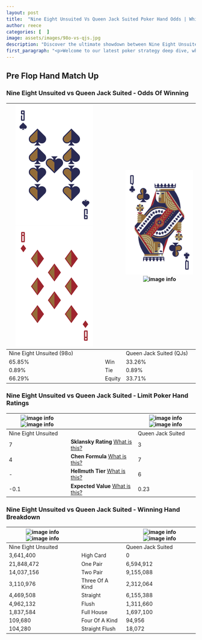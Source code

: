 ```yaml
---
layout: post
title:  "Nine Eight Unsuited Vs Queen Jack Suited Poker Hand Odds | Which Is The Better Hand In Poker? A Complete Guide"
author: reece
categories: [  ]
image: assets/images/98o-vs-qjs.jpg
description: "Discover the ultimate showdown between Nine Eight Unsuited and Queen Jack Suited in poker! Uncover the odds, strategies, and scenarios where one hand triumphs over the other. Get ready to up your poker game with this thrilling analysis."
first_paragraph: "<p>Welcome to our latest poker strategy deep dive, where we're pitting two distinct hands against each other in a high-stakes showdown: Nine Eight Unsuited vs Queen Jack Suited.</p><p>In the dynamic world of poker, every decision counts, and knowing which hand holds the upper hand is key to your success at the table.</p><p>In this article, we'll dissect these two hands, explore the scenarios where one dominates the other, and equip you with the knowledge to make strategic choices that can tip the odds in your favor.</p><p>Get ready to unravel the intriguing dynamics of these poker hands and elevate your game to new heights.</p>"
---
```




[comment]: # (sp0)

## Pre Flop Hand Match Up

<div class="table hand-ratings" markdown="1"> 



### Nine Eight Unsuited vs Queen Jack Suited - Odds Of Winning


    
| ![image info](assets/images/hand1/9.png) ![image info](assets/images/hand1/8o.png) |  | ![image info](assets/images/hand2/q.png) ![image info](assets/images/hand2/js.png) |
| -------- | -------- | -------- |
| Nine Eight Unsuited (98o) |  | Queen Jack Suited (QJs) |
| 65.85% | Win | 33.26% |
| 0.89% | Tie | 0.89% |
| 66.29% | Equity | 33.71% |




[comment]: # (sp1)



### Nine Eight Unsuited vs Queen Jack Suited - Limit Poker Hand Ratings


    
| ![image info](https://www.riverpairs.com/assets/images/hand1/9.png) ![image info](https://www.riverpairs.com/assets/images/hand1/8o.png) |  | ![image info](https://www.riverpairs.com/assets/images/hand2/q.png) ![image info](https://www.riverpairs.com/assets/images/hand2/js.png) |
| -------- | -------- | -------- |
| Nine Eight Unsuited |  | Queen Jack Suited |
| 7 | **Sklansky Rating** [What is this?](/sklansky-rating-explained) | 3 |
| 4 | **Chen Formula** [What is this?](/chen-formula-explained) | 7 |
| - | **Hellmuth Tier** [What is this?](/Hellmuth-tier-explained) | 6 |
| -0.1 | **Expected Value** [What is this?](/expected-value-explained) | 0.23 |




[comment]: # (sp2)



### Nine Eight Unsuited vs Queen Jack Suited - Winning Hand Breakdown


    
| ![image info](https://www.riverpairs.com/assets/images/hand1/9.png) ![image info](https://www.riverpairs.com/assets/images/hand1/8o.png) |  | ![image info](https://www.riverpairs.com/assets/images/hand2/q.png) ![image info](https://www.riverpairs.com/assets/images/hand2/js.png) |
| -------- | -------- | -------- |
| Nine Eight Unsuited |  | Queen Jack Suited |
| 3,641,400 | High Card | 0 |
| 21,848,472 | One Pair | 6,594,912 |
| 14,037,156 | Two Pair | 9,155,088 |
| 3,110,976 | Three Of A Kind | 2,312,064 |
| 4,469,508 | Straight | 6,155,388 |
| 4,962,132 | Flush | 1,311,660 |
| 1,837,584 | Full House | 1,697,100 |
| 109,680 | Four Of A Kind | 94,956 |
| 104,280 | Straight Flush | 18,072 |




[comment]: # (sp3)



</div>

[comment]: # (sp4)



[comment]: # (sp5)

